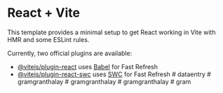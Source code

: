 # React + Vite

This template provides a minimal setup to get React working in Vite with HMR and some ESLint rules.

Currently, two official plugins are available:

- [@vitejs/plugin-react](https://github.com/vitejs/vite-plugin-react/blob/main/packages/plugin-react/README.md) uses [Babel](https://babeljs.io/) for Fast Refresh
- [@vitejs/plugin-react-swc](https://github.com/vitejs/vite-plugin-react-swc) uses [SWC](https://swc.rs/) for Fast Refresh
#   d a t a e n t r y  
 #   g r a m g r a n t h a l a y  
 #   g r a m g r a n t h a l a y  
 #   g r a m g r a n t h a l a y  
 #   g r a m  
 